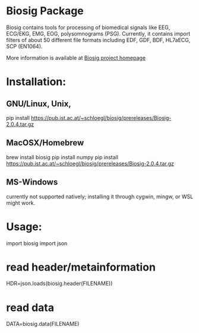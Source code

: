 # Biosig Package

Biosig contains tools for processing of biomedical signals
like  EEG, ECG/EKG, EMG, EOG, polysomnograms (PSG). Currently,
it contains import filters of about 50 different file formats
including EDF, GDF, BDF, HL7aECG, SCP (EN1064).

More information is available at
[Biosig project homepage](https://biosig.sourceforge.io)

# Installation:
## GNU/Linux, Unix,
  pip install https://pub.ist.ac.at/~schloegl/biosig/prereleases/Biosig-2.0.4.tar.gz

## MacOSX/Homebrew
  brew install biosig
  pip install numpy
  pip install https://pub.ist.ac.at/~schloegl/biosig/prereleases/Biosig-2.0.4.tar.gz

## MS-Windows
  currently not supported natively; installing it through cygwin, mingw,
  or WSL might work.

# Usage:

   import biosig
   import json
   # read header/metainformation
   HDR=json.loads(biosig.header(FILENAME))
   # read data
   DATA=biosig.data(FILENAME)
